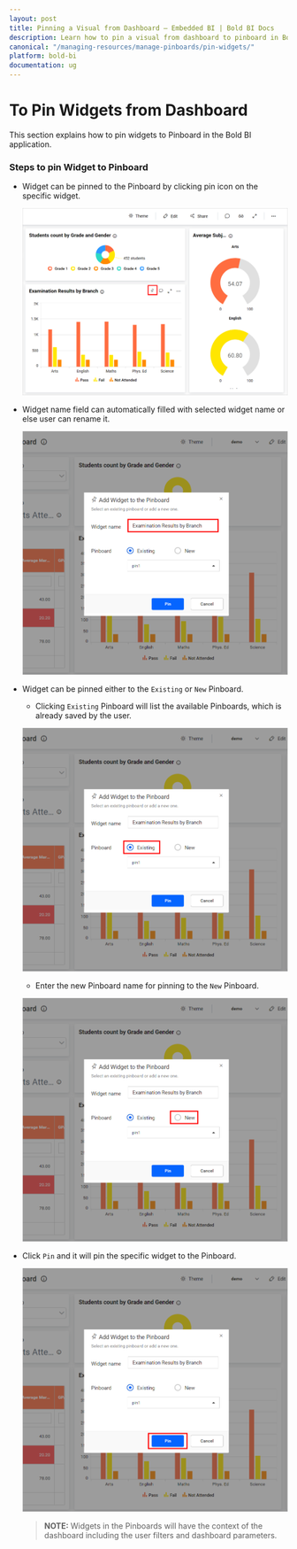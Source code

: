 ```yaml
---
layout: post
title: Pinning a Visual from Dashboard – Embedded BI | Bold BI Docs
description: Learn how to pin a visual from dashboard to pinboard in Bold BI Embedded. Pinboard is a collection of widgets from various dashboards pinned to it.
canonical: "/managing-resources/manage-pinboards/pin-widgets/"
platform: bold-bi
documentation: ug
---
```


# To Pin Widgets from Dashboard

This section explains how to pin widgets to Pinboard in the Bold BI application.

### Steps to pin Widget to Pinboard

* Widget can be pinned to the Pinboard by clicking pin icon on the specific widget.

    ![Pin Icon Widget](/static/assets/managing-resources/manage-pinboards/images/pin-icon-widget.png#width=50%)
    
* Widget name field can automatically filled with selected widget name or else user can rename it.

    ![Pin Widget Name](/static/assets/managing-resources/manage-pinboards/images/pin-widget-name.png#width=45%)

* Widget can be pinned either to the `Existing` or `New` Pinboard.

    * Clicking `Existing` Pinboard will list the available Pinboards, which is already saved by the user.  
    
    ![Pin Widget Existing](/static/assets/managing-resources/manage-pinboards/images/pin-widget-existing.png#width=45%)

    * Enter the new Pinboard name for pinning to the `New` Pinboard.
    
    ![Pin Widget New](/static/assets/managing-resources/manage-pinboards/images/pin-widget-new.png#width=45%)

* Click `Pin` and it will pin the specific widget to the Pinboard.

    ![Pin Widget Save](/static/assets/managing-resources/manage-pinboards/images/pin-widget-save.png#width=45%)

    > **NOTE:** Widgets in the Pinboards will have the context of the dashboard including the user filters and dashboard parameters.